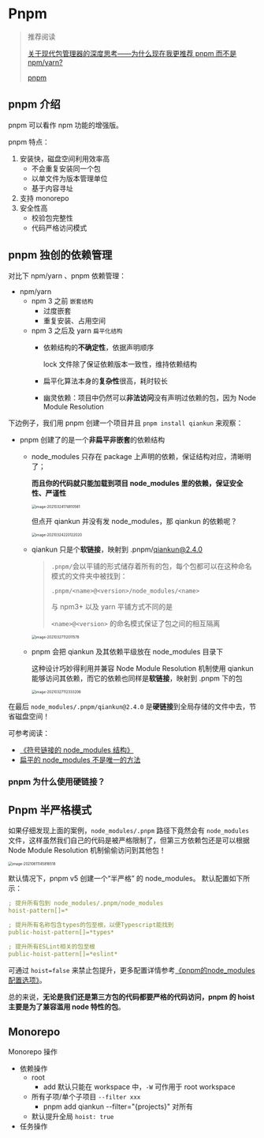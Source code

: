 # Pnpm

> 推荐阅读
>
> [关于现代包管理器的深度思考——为什么现在我更推荐 pnpm 而不是 npm/yarn?](https://mp.weixin.qq.com/s/1Wm-iYFBgJXMg_7SgWktXA)
>
> [pnpm](https://pnpm.io/zh/)

## pnpm 介绍

pnpm 可以看作 npm 功能的增强版。

pnpm 特点：
1. 安装快，磁盘空间利用效率高
   - 不会重复安装同一个包
   - 以单文件为版本管理单位
   - 基于内容寻址
2. 支持 monorepo
3. 安全性高
   - 校验包完整性
   - 代码严格访问模式

## pnpm 独创的依赖管理

对比下 npm/yarn 、pnpm 依赖管理：

- npm/yarn 
  - npm 3 之前 `嵌套结构`
    - 过度嵌套
    - 重复安装、占用空间
  - npm 3 之后及 yarn `扁平化结构`
    - 依赖结构的**不确定性**，依据声明顺序
    
      lock 文件除了保证依赖版本一致性，维持依赖结构
    
    - 扁平化算法本身的**复杂性**很高，耗时较长
    
    - 幽灵依赖：项目中仍然可以**非法访问**没有声明过依赖的包，因为 Node Module Resolution


下边例子，我们用 pnpm 创建一个项目并且 `pnpm install qiankun` 来观察：

  - pnpm 创建了的是一个**非扁平非嵌套**的依赖结构
    - node_modules 只存在 package 上声明的依赖，保证结构对应，清晰明了；

      **而且你的代码就只能加载到项目 node_modules 里的依赖，保证安全性、严谨性**

      <img src="./images/image-20210324174810561.png" alt="image-20210324174810561" style="zoom:50%;" />

      但点开 qiankun 并没有发 node_modules，那 qiankun 的依赖呢？

      <img src="./images/image-20210324220122020.png" alt="image-20210324220122020" style="zoom:50%;" />

    - qiankun 只是个**软链接**，映射到 .pnpm/qiankun@2.4.0

      > `.pnpm/`会以平铺的形式储存着所有的包，每个包都可以在这种命名模式的文件夹中被找到：
      >
      > `.pnpm/<name>@<version>/node_modules/<name>`
      >
      > 与 npm3+ 以及 yarn 平铺方式不同的是
      >
      > `<name>@<version>` 的命名模式保证了包之间的相互隔离
      
      <img src="./images/image-20210327112011578.png" alt="image-20210327112011578" style="zoom:50%;" />
      
    - pnpm 会把 qiankun 及其依赖平级放在 node_modules 目录下

      这种设计巧妙得利用并兼容 Node Module Resolution 机制使用 qiankun 能够访问其依赖，而它的依赖也同样是**软链接**，映射到 .pnpm 下的包

      <img src="./images/image-20210327112333206.png" alt="image-20210327112333206" style="zoom:50%;" />

在最后 `node_modules/.pnpm/qiankun@2.4.0` 是**硬链接**到全局存储的文件中去，节省磁盘空间！

可参考阅读：
- [《符号链接的 node_modules 结构》](https://pnpm.io/zh/symlinked-node-modules-structure)
- [扁平的 node_modules 不是唯一的方法](https://pnpm.io/zh/blog/2020/05/27/flat-node-modules-is-not-the-only-way)

### pnpm 为什么使用硬链接？

## Pnpm 半严格模式

如果仔细发现上面的案例，`node_modules/.pnpm` 路径下竟然会有 `node_modules` 文件，这样虽然我们自己的代码是被严格限制了，但第三方依赖包还是可以根据 Node Module Resolution 机制偷偷访问到其他包！

<img src="./images/image-20210611145816518.png" alt="image-20210611145816518" style="zoom:50%;" />

默认情况下，pnpm v5 创建一个“半严格” 的 node_modules。
默认配置如下所示：
```yaml
; 提升所有包到 node_modules/.pnpm/node_modules
hoist-pattern[]=*

; 提升所有名称包含types的包至根，以便Typescript能找到
public-hoist-pattern[]=*types*

; 提升所有ESLint相关的包至根
public-hoist-pattern[]=*eslint*
```

可通过 `hoist=false` 来禁止包提升，更多配置详情参考[《pnpm的node_modules配置选项》](https://pnpm.io/zh/blog/2020/10/17/node-modules-configuration-options-with-pnpm)。

总的来说，**无论是我们还是第三方包的代码都要严格的代码访问，pnpm 的 hoist 主要是为了兼容滥用 node 特性的包**。

## Monorepo

Monorepo 操作

- 依赖操作
  - root 
    - add 默认只能在 workspace 中，`-W` 可作用于 root workspace
  - 所有子项/单个子项目 `--filter xxx`
    - pnpm add qiankun --filter="{projects}" 对所有
  - 默认提升全局 `hoist: true`
- 任务操作